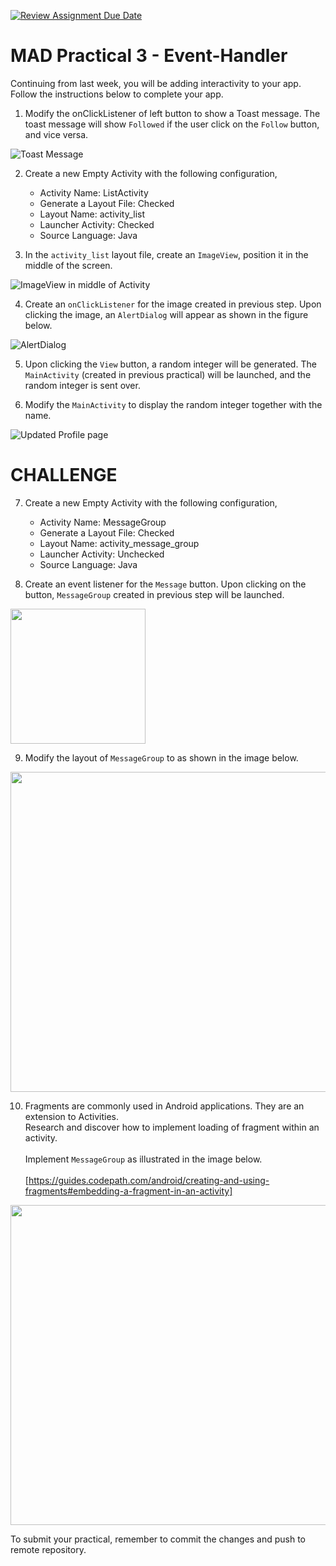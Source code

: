 [![Review Assignment Due Date](https://classroom.github.com/assets/deadline-readme-button-24ddc0f5d75046c5622901739e7c5dd533143b0c8e959d652212380cedb1ea36.svg)](https://classroom.github.com/a/-WI3R7m7)
# MAD Practical 3 - Event-Handler
Continuing from last week, you will be adding interactivity to your app. <br/>
Follow the instructions below to complete your app.

1. Modify the onClickListener of left button to show a Toast message. The toast message will show `Followed` if the user click on the `Follow` button, and vice versa.

![Toast Message](/images/p2_toast.png)

2. Create a new Empty Activity with the following configuration,
    * Activity Name: ListActivity
    * Generate a Layout File: Checked
    * Layout Name: activity_list
    * Launcher Activity: Checked
    * Source Language: Java

3. In the `activity_list` layout file, create an `ImageView`, position it in the middle of the screen.

![ImageView in middle of Activity](/images/p2_img.png)

4. Create an `onClickListener` for the image created in previous step. Upon clicking the image, an `AlertDialog` will appear as shown in the figure below.

![AlertDialog](/images/p2_alert.png)

5.	Upon clicking the `View` button, a random integer will be generated. The `MainActivity` (created in previous practical) will be launched, and the random integer is sent over.

6.	Modify the `MainActivity` to display the random integer together with the name. 

![Updated Profile page](/images/p2_final.png)

# CHALLENGE
7. Create a new Empty Activity with the following configuration,
    * Activity Name: MessageGroup
    * Generate a Layout File: Checked
    * Layout Name: activity_message_group
    * Launcher Activity: Unchecked
    * Source Language: Java

8. Create an event listener for the `Message` button. Upon clicking on the button, `MessageGroup` created in previous step will be launched.

<img src="/images/q8.PNG" width="216px"/>

9. Modify the layout of `MessageGroup` to as shown in the image below.

<img src="/images/q9.PNG" width="512px"/>

10. Fragments are commonly used in Android applications. They are an extension to Activities. <br/>Research and discover how to implement loading of fragment within an activity. <br/><br/>Implement `MessageGroup` as illustrated in the image below.<br/><br/>[https://guides.codepath.com/android/creating-and-using-fragments#embedding-a-fragment-in-an-activity]

<img src="/images/q10.PNG" width="512px"/>

To submit your practical, remember to commit the changes and push to remote repository.
